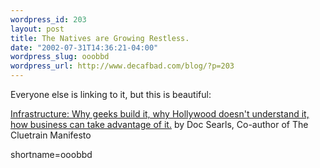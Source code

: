 ```yaml
--- 
wordpress_id: 203
layout: post
title: The Natives are Growing Restless.
date: "2002-07-31T14:36:21-04:00"
wordpress_slug: ooobbd
wordpress_url: http://www.decafbad.com/blog/?p=203
---
```

<p>Everyone else is linking to it, but this is beautiful:</p>
<p><a href="http://www.searls.com/jabberconf_jun02/index.html">Infrastructure: Why geeks build it, why Hollywood doesn't understand it, how business can take advantage of it.</a> by Doc Searls, Co-author of The Cluetrain Manifesto</p>
<!--more-->
shortname=ooobbd
